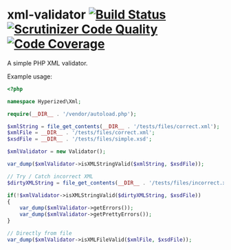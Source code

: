 # xml-validator [![Build Status](https://travis-ci.org/hyperized/xml-validator.svg?branch=master)](https://travis-ci.org/hyperized/xml-validator) [![Scrutinizer Code Quality](https://scrutinizer-ci.com/g/hyperized/xml-validator/badges/quality-score.png?b=master)](https://scrutinizer-ci.com/g/hyperized/xml-validator/?branch=master) [![Code Coverage](https://scrutinizer-ci.com/g/hyperized/xml-validator/badges/coverage.png?b=master)](https://scrutinizer-ci.com/g/hyperized/xml-validator/?branch=master)
A simple PHP XML validator.

Example usage:

```php
<?php

namespace Hyperized\Xml;

require(__DIR__ . '/vendor/autoload.php');

$xmlString = file_get_contents(__DIR__ . '/tests/files/correct.xml');
$xmlFile = __DIR__ . '/tests/files/correct.xml';
$xsdFile = __DIR__ . '/tests/files/simple.xsd';

$xmlValidator = new Validator();

var_dump($xmlValidator->isXMLStringValid($xmlString, $xsdFile));

// Try / Catch incorrect XML
$dirtyXMLString = file_get_contents(__DIR__ . '/tests/files/incorrect.xml');

if(!$xmlValidator->isXMLStringValid($dirtyXMLString, $xsdFile))
{
    var_dump($xmlValidator->getErrors());
    var_dump($xmlValidator->getPrettyErrors());
}

// Directly from file
var_dump($xmlValidator->isXMLFileValid($xmlFile, $xsdFile));
```